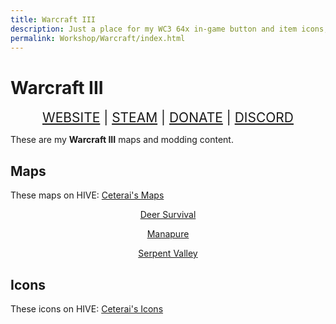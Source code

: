 ```yaml
---
title: Warcraft III
description: Just a place for my WC3 64x in-game button and item icons, as well as several playable maps I made for the game, all found on HIVE Workshop. Hope you enjoy!
permalink: Workshop/Warcraft/index.html
---
```


# Warcraft III

<div align="center" style="font-size: 150%;">
<a class="ct_button" href="https://ceterai.github.io/Workshop/Warcraft">WEBSITE</a> | <a class="ct_button" href="https://steamcommunity.com/id/ceterai/myworkshopfiles/?appid=270010">STEAM</a> | <a class="ct_button" href="https://buymeacoffee.com/ceterai">DONATE</a> | <a class="ct_button" href="https://discord.gg/gGEwZ5vbgr">DISCORD</a>
</div>

These are my **Warcraft III** maps and modding content.

## Maps

These maps on HIVE: [Ceterai's Maps](https://www.hiveworkshop.com/repositories/maps.564/?author=Ceterai)

<div align="center">
<a href="https://www.hiveworkshop.com/threads/deer-survival.329297/" class="ct_card" data-bgimage="https://www.hiveworkshop.com/data/ratory-images/209/209178-8fbbb522e1d72b112e08974778e88042.jpg" style="height: 200px;"><p>Deer Survival</p></a>
<a href="https://www.hiveworkshop.com/threads/secret-valley-manapure.332094/" class="ct_card" data-bgimage="https://www.hiveworkshop.com/data/ratory-images/189/189669-fdb3cdeb65f341239d71800113cafc8e.jpg" style="height: 200px;"><p>Manapure</p></a>
<a href="https://www.hiveworkshop.com/threads/serpent-valley.332659/" class="ct_card" data-bgimage="https://www.hiveworkshop.com/data/ratory-images/192/192023-e7ccd6e1d35e4a8b2ba2391558f13e70.jpg" style="height: 200px;"><p>Serpent Valley</p></a>
</div>

## Icons

These icons on HIVE: [Ceterai's Icons](https://www.hiveworkshop.com/repositories/icons.541/?author=Ceterai)

<div align="center">
<a href="https://www.hiveworkshop.com/threads/strangerwise-book-of-stranger-knowledge.356329/" class="ct_card" data-bgimage="https://www.hiveworkshop.com/data/ratory-images/294/294255-9558203b042204d1a12cf980a362d60c.gif" style="width: 64px; height: 64px; border-radius: 1px;"></a>
<a href="https://www.hiveworkshop.com/threads/festive-heart.352008/" class="ct_card" data-bgimage="https://www.hiveworkshop.com/data/ratory-images/272/272447-f16b01299fff3614aeeca93616a42618.gif" style="width: 64px; height: 64px; border-radius: 1px;"></a>
<a href="https://www.hiveworkshop.com/threads/ceterais-set.351976/" class="ct_card" data-bgimage="https://www.hiveworkshop.com/data/ratory-images/272/272278-f4f8548e31ba4156676ae7d4478b3553.gif" style="width: 64px; height: 64px; border-radius: 1px;"></a>
<a href="https://www.hiveworkshop.com/threads/festive-amulet.337142/" class="ct_card" data-bgimage="https://www.hiveworkshop.com/data/ratory-images/209/209335-a577b46d90f3a629b319196293eed21a.gif" style="width: 64px; height: 64px; border-radius: 1px;"></a>
<a href="https://www.hiveworkshop.com/threads/spectral-deer-abilities.337106/" class="ct_card" data-bgimage="https://www.hiveworkshop.com/data/ratory-images/209/209162-e52c70c61af77774d2522b9c27351849_tn.jpg" style="width: 64px; height: 64px; border-radius: 1px;"></a>
<a href="https://www.hiveworkshop.com/threads/lord-of-darkness.336419/" class="ct_card" data-bgimage="https://www.hiveworkshop.com/data/ratory-images/207/207020-500c1160087206b2ed497a73391146bf.png" style="width: 64px; height: 64px; border-radius: 1px;"></a>
<a href="https://www.hiveworkshop.com/threads/glowing-mushrooms.333022/" class="ct_card" data-bgimage="https://www.hiveworkshop.com/data/ratory-images/192/192340-a328e5aa588fb6251cf0596d39055cd6.gif" style="width: 64px; height: 64px; border-radius: 1px;"></a>
<a href="https://www.hiveworkshop.com/threads/spring-flower.332457/" class="ct_card" data-bgimage="https://www.hiveworkshop.com/data/ratory-images/190/190728-fce53d92f70d77125568fdefdd8bda20.gif" style="width: 64px; height: 64px; border-radius: 1px;"></a>
<a href="https://www.hiveworkshop.com/threads/five-petal-flower.332456/" class="ct_card" data-bgimage="https://www.hiveworkshop.com/data/ratory-images/190/190698-cf9dc615e077866f244179f187699de6.gif" style="width: 64px; height: 64px; border-radius: 1px;"></a>
<a href="https://www.hiveworkshop.com/threads/grass.332455/" class="ct_card" data-bgimage="https://www.hiveworkshop.com/data/ratory-images/190/190711-090120c469425b351619b601c6e3d43f.gif" style="width: 64px; height: 64px; border-radius: 1px;"></a>
<a href="https://www.hiveworkshop.com/threads/deadly-mushrooms.332454/" class="ct_card" data-bgimage="https://www.hiveworkshop.com/data/ratory-images/190/190701-cce59d5c2787e0a8b04eeacb15389cac.gif" style="width: 64px; height: 64px; border-radius: 1px;"></a>
<a href="https://www.hiveworkshop.com/threads/goblin-tower.332439/" class="ct_card" data-bgimage="https://www.hiveworkshop.com/data/ratory-images/271/271903-833409851cdba1c2d231151400960ccc.gif" style="width: 64px; height: 64px; border-radius: 1px;"></a>
<a href="https://www.hiveworkshop.com/threads/the-turtle-lair.332151/" class="ct_card" data-bgimage="https://www.hiveworkshop.com/data/ratory-images/189/189902-e95637f6fb93825268a51a51ccc51a8d.gif" style="width: 64px; height: 64px; border-radius: 1px;"></a>
<a href="https://www.hiveworkshop.com/threads/the-revenant-masquerade.332150/" class="ct_card" data-bgimage="https://www.hiveworkshop.com/data/ratory-images/189/189949-e6d165f9fcbd45ce206d4d3599c4eff2.gif" style="width: 64px; height: 64px; border-radius: 1px;"></a>
<a href="https://www.hiveworkshop.com/threads/the-revenant-covenant.332147/" class="ct_card" data-bgimage="https://www.hiveworkshop.com/data/ratory-images/189/189948-f3d54ee96338461b9f0730fd4e7bd6c5.gif" style="width: 64px; height: 64px; border-radius: 1px;"></a>
<a href="https://www.hiveworkshop.com/threads/daelbarun-the-guardian.332098/" class="ct_card" data-bgimage="https://www.hiveworkshop.com/data/ratory-images/207/207085-3a97997f4caa5d3af047dca8a2624ed0.png" style="width: 64px; height: 64px; border-radius: 1px;"></a>
<a href="https://www.hiveworkshop.com/threads/eye-of-vertex.332097/" class="ct_card" data-bgimage="https://www.hiveworkshop.com/data/ratory-images/271/271877-e65b56f611a82527081cf72b99f6eea6.gif" style="width: 64px; height: 64px; border-radius: 1px;"></a>
<a href="https://www.hiveworkshop.com/threads/the-difference.332096/" class="ct_card" data-bgimage="https://www.hiveworkshop.com/data/ratory-images/271/271838-10fda327a142f81cabad4777850086f7.gif" style="width: 64px; height: 64px; border-radius: 1px;"></a>
<a href="https://www.hiveworkshop.com/threads/btnfountainofmagic.332095/" class="ct_card" data-bgimage="https://www.hiveworkshop.com/data/ratory-images/189/189671-9a283f9c19e4d39fa06e5a62a9d53d2b.png" style="width: 64px; height: 64px; border-radius: 1px;"></a>
<a href="https://www.hiveworkshop.com/threads/ceter-eye.329431/" class="ct_card" data-bgimage="https://www.hiveworkshop.com/data/ratory-images/272/272535-3b6bb9c0bb5d09d871b1a827b00c5503.gif" style="width: 64px; height: 64px; border-radius: 1px;"></a>
<a href="https://www.hiveworkshop.com/threads/butcher.326868/" class="ct_card" data-bgimage="https://www.hiveworkshop.com/data/ratory-images/272/272694-28aa8229b42ae7b750d561a7951a5338.gif" style="width: 64px; height: 64px; border-radius: 1px;"></a>
<a href="https://www.hiveworkshop.com/threads/btnfrosttouch.320001/" class="ct_card" data-bgimage="https://www.hiveworkshop.com/data/ratory-images/167/167933-7676ca1707f1cb1b10b656bf5fb5bcd0.png" style="width: 64px; height: 64px; border-radius: 1px;"></a>
<a href="https://www.hiveworkshop.com/threads/btnfetteringcold.319999/" class="ct_card" data-bgimage="https://www.hiveworkshop.com/data/ratory-images/167/167929-78571fd4146ded799a46a1095ca18456.png" style="width: 64px; height: 64px; border-radius: 1px;"></a>
<a href="https://www.hiveworkshop.com/threads/btnfrostwitcher.319998/" class="ct_card" data-bgimage="https://www.hiveworkshop.com/data/ratory-images/167/167926-b04b57793086b90841854a338dd7ca74.png" style="width: 64px; height: 64px; border-radius: 1px;"></a>
<a href="https://www.hiveworkshop.com/threads/btnravagerbattleship.319502/" class="ct_card" data-bgimage="https://www.hiveworkshop.com/data/ratory-images/167/167263-07ef07228a64074bdde77e34c72fcb24.png" style="width: 64px; height: 64px; border-radius: 1px;"></a>
<a href="https://www.hiveworkshop.com/threads/unholy-range-upgrade.318856/" class="ct_card" data-bgimage="https://www.hiveworkshop.com/data/ratory-images/272/272873-b23bb797dfbd5781388a6c24f479faf8.gif" style="width: 64px; height: 64px; border-radius: 1px;"></a>
<a href="https://www.hiveworkshop.com/threads/orc-taming-pack.317937/" class="ct_card" data-bgimage="https://www.hiveworkshop.com/data/ratory-images/163/163513-0fa3e84efd4c0602b573ed863342519f_tn.jpg" style="width: 64px; height: 64px; border-radius: 1px;"></a>
<a href="https://www.hiveworkshop.com/threads/orc-amulet-variations.314061/" class="ct_card" data-bgimage="https://www.hiveworkshop.com/data/ratory-images/156/156607-5f775c143dd82c8eb6bb52a4badfcc95.jpg" style="width: 64px; height: 64px; border-radius: 1px;"></a>
<a href="https://www.hiveworkshop.com/threads/magic-staff-variations.313290/" class="ct_card" data-bgimage="https://www.hiveworkshop.com/data/ratory-images/154/154992-0fb024ca1eaf9f9d128e9bd4b5b98123_tn.jpg" style="width: 64px; height: 64px; border-radius: 1px;"></a>
<a href="https://www.hiveworkshop.com/threads/horde-themed-items.312322/" class="ct_card" data-bgimage="https://www.hiveworkshop.com/data/ratory-images/152/152464-1ac6bb5d1b4157906f4f14b6a4b4cf79_tn.jpg" style="width: 64px; height: 64px; border-radius: 1px;"></a>
<a href="https://www.hiveworkshop.com/threads/roc-catapult.311674/" class="ct_card" data-bgimage="https://www.hiveworkshop.com/data/ratory-images/274/274096-a89415876030d3c8fd452642a9f884a5.gif" style="width: 64px; height: 64px; border-radius: 1px;"></a>
</div>
